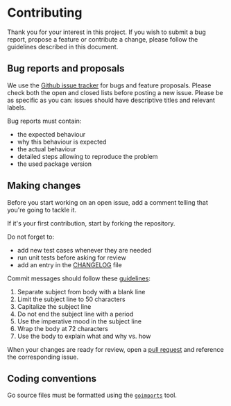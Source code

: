 # Contributing

Thank you for your interest in this project.
If you wish to submit a bug report, propose a feature or contribute a change,
please follow the guidelines described in this document.

## Bug reports and proposals

We use the [Github issue tracker](https://github.com/synthesio/zconfig/issues) for bugs
and feature proposals. Please check both the open and closed lists before posting
a new issue.
Please be as specific as you can: issues should have descriptive titles and relevant labels.

Bug reports must contain:

- the expected behaviour
- why this behaviour is expected
- the actual behaviour
- detailed steps allowing to reproduce the problem
- the used package version

## Making changes

Before you start working on an open issue, add a comment telling that you're going to tackle it.

If it's your first contribution, start by forking the repository.

Do not forget to:

- add new test cases whenever they are needed
- run unit tests before asking for review
- add an entry in the [CHANGELOG](https://github.com/synthesio/zconfig/blob/master/CHANGELOG.md) file

Commit messages should follow these [guidelines](https://chris.beams.io/posts/git-commit/):

1. Separate subject from body with a blank line
2. Limit the subject line to 50 characters
3. Capitalize the subject line
4. Do not end the subject line with a period
5. Use the imperative mood in the subject line
6. Wrap the body at 72 characters
7. Use the body to explain what and why vs. how

When your changes are ready for review, open a [pull request](https://github.com/synthesio/zconfig/pulls) and reference the corresponding issue.

## Coding conventions

Go source files must be formatted using the [`goimports`](https://godoc.org/golang.org/x/tools/cmd/goimports) tool.
